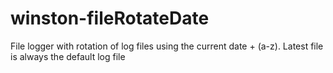 winston-fileRotateDate
======================

File logger with rotation of log files using the current date + (a-z).  Latest file is always the default log file
